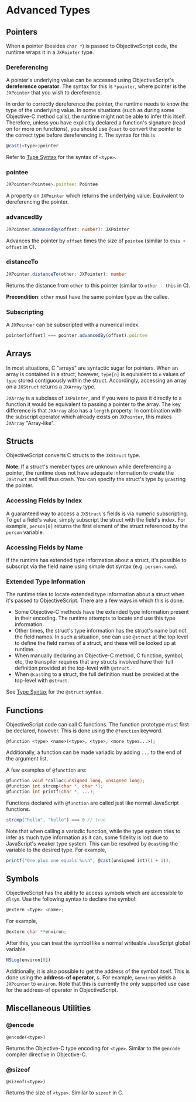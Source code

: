 # Advanced Types

## Pointers

When a pointer (besides `char *`) is passed to ObjectiveScript code, the runtime wraps it in a `JXPointer` type. 

### Dereferencing

A pointer's underlying value can be accessed using ObjectiveScript's **dereference operator**. The syntax for this is `*pointer`, where pointer is the `JXPointer` that you wish to dereference.

In order to correctly dereference the pointer, the runtime needs to know the type of the underlying value. In some situations (such as during some Objective-C method calls), the runtime might not be able to infer this itself. Therefore, unless you have explicitly declared a function's signature (read on for more on functions), you should use `@cast` to convert the pointer to the correct type before dereferencing it. The syntax for this is

```js
@cast(<type>)pointer
```

Refer to [Type Syntax](/type-syntax) for the syntax of `<type>`.

### pointee

```ts
JXPointer<Pointee>.pointee: Pointee
```

A property on `JXPointer` which returns the underlying value. Equivalent to dereferencing the pointer.

### advancedBy

```ts
JXPointer.advancedBy(offset: number): JXPointer
```

Advances the pointer by `offset` times the size of `pointee` (similar to `this + offset` in C).

### distanceTo

```ts
JXPointer.distanceTo(other: JXPointer): number
```

Returns the distance from `other` to this pointer (similar to `other - this` in C).

**Precondition**: `other` must have the same pointee type as the callee.

### Subscripting

A `JXPointer` can be subscripted with a numerical index. 

```js
pointer[offset] === pointer.advancedBy(offset).pointee
```

## Arrays

In most situations, C "arrays" are syntactic sugar for pointers. When an array is contained in a struct, however, `type[n]` is equivalent to `n` values of `type` stored contiguously within the struct. Accordingly, accessing an array on a `JXStruct` returns a `JXArray` type. 

`JXArray` is a subclass of `JXPointer`, and if you were to pass it directly to a function it would be equivalent to passing a pointer to the array. The key difference is that `JXArray` also has a `length` property. In combination with the subscript operator which already exists on `JXPointer`, this makes `JXArray` "Array-like".

## Structs

ObjectiveScript converts C structs to the `JXStruct` type.

**Note**: If a struct's member types are unknown while dereferencing a pointer, the runtime does not have adequate information to create the `JXStruct` and will thus crash. You can specify the struct's type by `@cast`ing the pointer.

### Accessing Fields by Index

A guaranteed way to access a `JXStruct`'s fields is via numeric subscripting. To get a field's value, simply subscript the struct with the field's index. For example, `person[0]` returns the first element of the struct referenced by the `person` variable.

### Accessing Fields by Name

If the runtime has extended type information about a struct, it's possible to subscript via the field name using simple dot syntax (e.g. `person.name`).

### Extended Type Information

The runtime tries to locate extended type information about a struct when it's passed to ObjectiveScript. There are a few ways in which this is done.

- Some Objective-C methods have the extended type information present in their encoding. The runtime attempts to locate and use this type information.
- Other times, the struct's type information has the struct's name but not the field names. In such a situation, one can use `@struct` at the top level to define the field names of a struct, and these will be looked up at runtime.
- When manually declaring an Objective-C method, C function, symbol, etc, the transpiler requires that any structs involved have their full definition provided at the top-level with `@struct`.
- When `@cast`ing to a struct, the full definition must be provided at the top-level with `@struct`.

See [Type Syntax](/type-syntax#structs) for the `@struct` syntax.

## Functions

ObjectiveScript code can call C functions. The function prototype must first be declared, however. This is done using the `@function` keyword.

```
@function <type> <name>(<type>, <type>, <more types...>);
```

Additionally, a function can be made variadic by adding `...` to the end of the argument list.

A few examples of `@function` are:

```c
@function void *calloc(unsigned long, unsigned long);
@function int strcmp(char *, char *);
@function int printf(char *, ...);
```

Functions declared with `@function` are called just like normal JavaScript functions. 

```js
strcmp("hello", "hello") === 0 // true
```

Note that when calling a variadic function, while the type system tries to infer as much type information as it can, some fidelity is lost due to JavaScript's weaker type system. This can be resolved by `@cast`ing the variable to the desired type. For example,

```js
printf("One plus one equals %u\n", @cast(unsigned int)(1 + 1));
```

## Symbols

ObjectiveScript has the ability to access symbols which are accessible to `dlsym`. Use the following syntax to declare the symbol:

```c
@extern <type> <name>;
```

For example,
```c
@extern char **environ;
```

After this, you can treat the symbol like a normal writeable JavaScript global variable.

```js
NSLog(environ[0])
```

Additionally, it is also possible to get the address of the symbol itself. This is done using the **address-of operator**, `&`. For example, `&environ` yields a `JXPointer` to `environ`. Note that this is currently the only supported use case for the address-of operator in ObjectiveScript.

## Miscellaneous Utilities

### @encode

```
@encode(<type>)
```
Returns the Objective-C type encoding for `<type>`. Similar to the `@encode` compiler directive in Objective-C.

### @sizeof

```
@sizeof(<type>)
```
Returns the size of `<type>`. Similar to `sizeof` in C.
